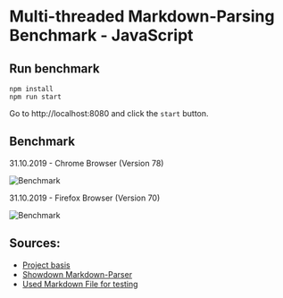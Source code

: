 # Multi-threaded Markdown-Parsing Benchmark - JavaScript

## Run benchmark
```
npm install
npm run start
```
Go to http://localhost:8080 and click the `start` button.

## Benchmark
31.10.2019 - Chrome Browser (Version 78)

![Benchmark](benchmark_chrome.PNG)

31.10.2019 - Firefox Browser (Version 70)

![Benchmark](benchmark_firefox.PNG)

## Sources:
* [Project basis](https://github.com/rustwasm/wasm-pack-template)
* [Showdown Markdown-Parser](https://github.com/showdownjs/showdown)
* [Used Markdown File for testing](https://daringfireball.net/projects/markdown/syntax.text)